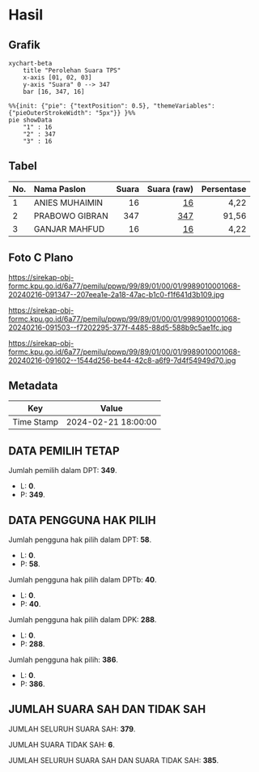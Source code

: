 # Hasil

## Grafik

```mermaid
xychart-beta
    title "Perolehan Suara TPS"
    x-axis [01, 02, 03]
    y-axis "Suara" 0 --> 347
    bar [16, 347, 16]
```

```mermaid
%%{init: {"pie": {"textPosition": 0.5}, "themeVariables": {"pieOuterStrokeWidth": "5px"}} }%%
pie showData
    "1" : 16
    "2" : 347
    "3" : 16
```

## Tabel

| No. | Nama Paslon    | Suara | Suara (raw) | Persentase |
|:--- |:-------------- | -----:| -----------:| ----------:|
| 1   | ANIES MUHAIMIN | 16    | [16][p-1]   | 4,22       |
| 2   | PRABOWO GIBRAN | 347   | [347][p-2]  | 91,56      |
| 3   | GANJAR MAHFUD  | 16    | [16][p-3]   | 4,22       |


[p-1]: https://github.com/gigit-pemilu/pemilu-2024-99-luar-negeri/blob/main/pilpres/hitung-suara/sub/99-luar-negeri/sub/89-penang-malaysia/sub/01-penang-malaysia/sub/0001-penang-malaysia/sub/068-ksk-053/sub/paslon-1.txt
[p-2]: https://github.com/gigit-pemilu/pemilu-2024-99-luar-negeri/blob/main/pilpres/hitung-suara/sub/99-luar-negeri/sub/89-penang-malaysia/sub/01-penang-malaysia/sub/0001-penang-malaysia/sub/068-ksk-053/sub/paslon-2.txt
[p-3]: https://github.com/gigit-pemilu/pemilu-2024-99-luar-negeri/blob/main/pilpres/hitung-suara/sub/99-luar-negeri/sub/89-penang-malaysia/sub/01-penang-malaysia/sub/0001-penang-malaysia/sub/068-ksk-053/sub/paslon-3.txt

## Foto C Plano

https://sirekap-obj-formc.kpu.go.id/6a77/pemilu/ppwp/99/89/01/00/01/9989010001068-20240216-091347--207eea1e-2a18-47ac-b1c0-f1f641d3b109.jpg

https://sirekap-obj-formc.kpu.go.id/6a77/pemilu/ppwp/99/89/01/00/01/9989010001068-20240216-091503--f7202295-377f-4485-88d5-588b9c5ae1fc.jpg

https://sirekap-obj-formc.kpu.go.id/6a77/pemilu/ppwp/99/89/01/00/01/9989010001068-20240216-091602--1544d256-be44-42c8-a6f9-7d4f54949d70.jpg


## Metadata

| Key        | Value               |
| ---------- | ------------------- |
| Time Stamp | 2024-02-21 18:00:00 |


## DATA PEMILIH TETAP

Jumlah pemilih dalam DPT: **349**.
 * L: **0**.
 * P: **349**.

## DATA PENGGUNA HAK PILIH

Jumlah pengguna hak pilih dalam DPT: **58**.
 * L: **0**.
 * P: **58**.

Jumlah pengguna hak pilih dalam DPTb: **40**.
 * L: **0**.
 * P: **40**.

Jumlah pengguna hak pilih dalam DPK: **288**.
 * L: **0**.
 * P: **288**.

Jumlah pengguna hak pilih: **386**.
 * L: **0**.
 * P: **386**.

## JUMLAH SUARA SAH DAN TIDAK SAH

JUMLAH SELURUH SUARA SAH: **379**.

JUMLAH SUARA TIDAK SAH: **6**.

JUMLAH SELURUH SUARA SAH DAN SUARA TIDAK SAH: **385**.


